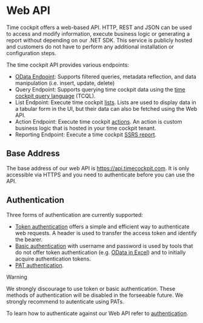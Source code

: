 # Web API
Time cockpit offers a web-based API. HTTP, REST and JSON can be used to access and modify information, execute business logic or generating a report without depending on our .NET SDK. This service is publicly hosted and customers do not have to perform any additional installation or configuration steps.

The time cockpit API provides various endpoints:

- [OData Endpoint](odata.md): Supports filtered queries, metadata reflection, and data manipulation (i.e. insert, update, delete)
- Query Endpoint: Supports querying time cockpit data using the [time cockpit query language](~/doc/tcql/overview.md) (TCQL).
- List Endpoint: Execute time cockpit [lists](~/doc/data-model-customization/lists.md). Lists are used to display data in a tabular form in the UI, but their data can also be fetched using the Web API.
- Action Endpoint: Execute time cockpit [actions](~/doc/data-model-customization/lists.md). An action is custom business logic that is hosted in your time cockpit tenant.
- Reporting Endpoint: Execute a time cockpit [SSRS report](~/doc/reporting/overview.md).

## Base Address

The base address of our web API is https://api.timecockpit.com. It is only accessible via HTTPS and you need to authenticate before you can use the API.

## Authentication

Three forms of authentication are currently supported:

- [Token authentication](http://en.wikipedia.org/wiki/Access_token) offers a simple and efficient way to authenticate web requests. A header is used to transfer the access token and identify the bearer.
- [Basic authentication](http://en.wikipedia.org/wiki/Basic_access_authentication) with username and password is used by tools that do not offer token authentication (e.g. [OData in Excel](http://office.microsoft.com/en-001/excel-help/connect-to-an-odata-feed-HA104019824.aspx)) and to initially acquire authentication tokens.
- [PAT authentication](https://en.wikipedia.org/wiki/Personal_access_token).

> [!WARNING]
We strongly discourage to use token or basic authentication. These methods of authentication will be disabled in the forseeable future. We strongly recommend to autenticate using PATs.

To learn how to authenticate against our Web API refer to [authentication](authentication.md).